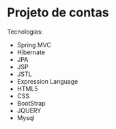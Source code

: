 <h1> Projeto de contas</h1>

<p>Tecnologias: </p>
<ul>
  <li>Spring MVC</li>
  <li>Hibernate</li>
  <li>JPA</li>
  <li>JSP</li>
  <li>JSTL</li>
  <li>Expression Language</li>
  <li>HTML5 </li>
  <li>CSS </li>
  <li>BootStrap</li>
  <li>JQUERY</li>
  <li>Mysql</li>
  
</ul>

